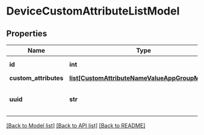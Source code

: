 # DeviceCustomAttributeListModel

## Properties
Name | Type | Description | Notes
------------ | ------------- | ------------- | -------------
**id** | **int** | Gets or sets identifier. | [optional] 
**custom_attributes** | [**list[CustomAttributeNameValueAppGroupModel_]**](CustomAttributeNameValueAppGroupModel_.md) |  | [optional] 
**uuid** | **str** | Gets or sets current objects UUID. | [optional] 

[[Back to Model list]](../README.md#documentation-for-models) [[Back to API list]](../README.md#documentation-for-api-endpoints) [[Back to README]](../README.md)


